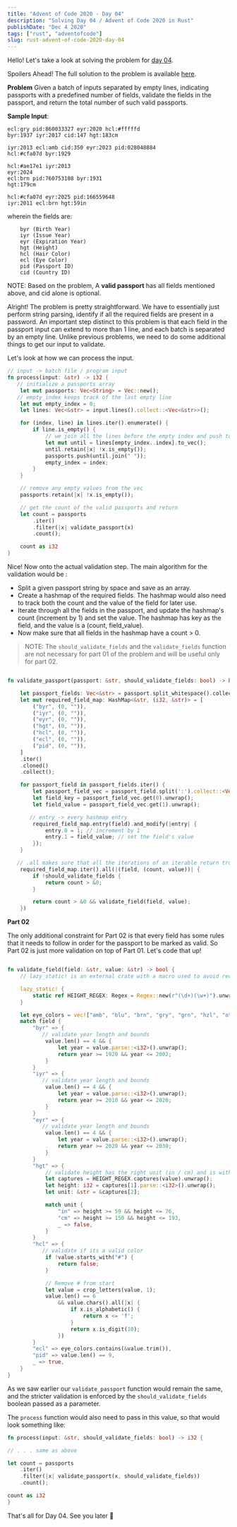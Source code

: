 ```yaml
---
title: "Advent of Code 2020 - Day 04"
description: "Solving Day 04 / Advent of Code 2020 in Rust"
publishDate: "Dec 4 2020"
tags: ["rust", "adventofcode"]
slug: rust-advent-of-code-2020-day-04
---
```


Hello! Let's take a look at solving the problem for [day 04](https://adventofcode.com/2020/day/4).

Spoilers Ahead! The full solution to the problem is available [here](https://github.com/Shriram-Balaji/rust-advent-of-code-2020/blob/main/day-04/src/main.rs).

**Problem**
Given a batch of inputs separated by empty lines, indicating passports with a predefined number of fields, validate the fields in the passport, and return the total number of such valid passports.

**Sample Input**:

```
ecl:gry pid:860033327 eyr:2020 hcl:#fffffd
byr:1937 iyr:2017 cid:147 hgt:183cm

iyr:2013 ecl:amb cid:350 eyr:2023 pid:028048884
hcl:#cfa07d byr:1929

hcl:#ae17e1 iyr:2013
eyr:2024
ecl:brn pid:760753108 byr:1931
hgt:179cm

hcl:#cfa07d eyr:2025 pid:166559648
iyr:2011 ecl:brn hgt:59in
```

wherein the fields are:

```
    byr (Birth Year)
    iyr (Issue Year)
    eyr (Expiration Year)
    hgt (Height)
    hcl (Hair Color)
    ecl (Eye Color)
    pid (Passport ID)
    cid (Country ID)

```

NOTE: Based on the problem, A **valid passport** has all fields mentioned above, and cid alone is optional.

Alright! The problem is pretty straightforward. We have to essentially just perform string parsing, identify if all the required fields are present in a password. An important step distinct to this problem is that each field in the passport input can extend to more than 1 line, and each batch is separated by an empty line.
Unlike previous problems, we need to do some additional things to get our input to validate.

Let's look at how we can process the input.

```rust
// input -> batch file / program input
fn process(input: &str) -> i32 {
   // initialize a passports array
    let mut passports: Vec<String> = Vec::new();
   // empty_index keeps track of the last empty line
    let mut empty_index = 0;
    let lines: Vec<&str> = input.lines().collect::<Vec<&str>>();

    for (index, line) in lines.iter().enumerate() {
        if line.is_empty() {
            // we join all the lines before the empty index and push to a new a string, by joining them using a " " as separator.
            let mut until = lines[empty_index..index].to_vec();
            until.retain(|x| !x.is_empty());
            passports.push(until.join(" "));
            empty_index = index;
        }
    }

    // remove any empty values from the vec
    passports.retain(|x| !x.is_empty());

    // get the count of the valid passports and return
    let count = passports
        .iter()
        .filter(|x| validate_passport(x)
        .count();

    count as i32
}
```

Nice! Now onto the actual validation step. The main algorithm for the validation would be :

- Split a given passport string by space and save as an array.
- Create a hashmap of the required fields. The hashmap would also need to track both the count and the value of the field for later use.
- Iterate through all the fields in the passport, and update the hashmap's count (increment by 1) and set the value. The hashmap has key as the field, and the value is a (count, field_value).
- Now make sure that all fields in the hashmap have a count > 0.

> NOTE: The `should_validate_fields` and the `validate_fields` function are not necessary for part 01 of the problem and will be useful only for part 02.

```rust

fn validate_passport(passport: &str, should_validate_fields: bool) -> bool {

    let passport_fields: Vec<&str> = passport.split_whitespace().collect();
    let mut required_field_map: HashMap<&str, (i32, &str)> = [
        ("byr", (0, "")),
        ("iyr", (0, "")),
        ("eyr", (0, "")),
        ("hgt", (0, "")),
        ("hcl", (0, "")),
        ("ecl", (0, "")),
        ("pid", (0, "")),
    ]
    .iter()
    .cloned()
    .collect();

    for passport_field in passport_fields.iter() {
        let passport_field_vec = passport_field.split(':').collect::<Vec<&str>>();
        let field_key = passport_field_vec.get(0).unwrap();
        let field_value = passport_field_vec.get(1).unwrap();

       // entry -> every hashmap entry
        required_field_map.entry(field).and_modify(|entry| {
            entry.0 = 1; // increment by 1
            entry.1 = field_value; // set the field's value
        });
    }

   // .all makes sure that all the iterations of an iterable return true.
    required_field_map.iter().all(|(field, (count, value))| {
        if !should_validate_fields {
            return count > &0;
        }

        return count > &0 && validate_field(field, value);
    })

```

**Part 02**

The only additional constraint for Part 02 is that every field has some rules that it needs to follow in order for the passport to be marked as valid. So Part 02 is just more validation on top of Part 01. Let's code that up!

```rust

fn validate_field(field: &str, value: &str) -> bool {
    // lazy_static! is an external crate with a macro used to avoid recreating a regex every time.

    lazy_static! {
        static ref HEIGHT_REGEX: Regex = Regex::new(r"(\d+)(\w+)").unwrap();
    }

    let eye_colors = vec!["amb", "blu", "brn", "gry", "grn", "hzl", "oth"];
    match field {
        "byr" => {
           // validate year length and bounds
            value.len() == 4 && {
                let year = value.parse::<i32>().unwrap();
                return year >= 1920 && year <= 2002;
            }
        }
        "iyr" => {
           // validate year length and bounds
            value.len() == 4 && {
                let year = value.parse::<i32>().unwrap();
                return year >= 2010 && year <= 2020;
            }
        }
        "eyr" => {
           // validate year length and bounds
            value.len() == 4 && {
                let year = value.parse::<i32>().unwrap();
                return year >= 2020 && year <= 2030;
            }
        }
        "hgt" => {
            // validate height has the right unit (in / cm) and is within bounds.
            let captures = HEIGHT_REGEX.captures(value).unwrap();
            let height: i32 = captures[1].parse::<i32>().unwrap();
            let unit: &str = &captures[2];

            match unit {
                "in" => height >= 59 && height <= 76,
                "cm" => height >= 150 && height <= 193,
                _ => false,
            }
        }
        "hcl" => {
           // validate if its a valid color
            if !value.starts_with("#") {
                return false;
            }

            // Remove # from start
            let value = crop_letters(value, 1);
            value.len() == 6
                && value.chars().all(|x| {
                    if x.is_alphabetic() {
                        return x <= 'f';
                    }
                    return x.is_digit(10);
                })
        }
        "ecl" => eye_colors.contains(&value.trim()),
        "pid" => value.len() == 9,
        _ => true,
    }
}


```

As we saw earlier our `validate_passport` function would remain the same, and the stricter validation is enforced by the `should_validate_fields` boolean passed as a parameter.

The `process` function would also need to pass in this value, so that would look something like:

```rust
fn process(input: &str, should_validate_fields: bool) -> i32 {

// . . . same as above

let count = passports
    .iter()
    .filter(|x| validate_passport(x, should_validate_fields))
    .count();

count as i32
}

```

That's all for Day 04. See you later 👋
